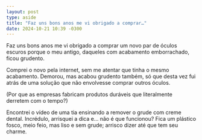 ```yaml
---
layout: post
type: aside
title: "Faz uns bons anos me vi obrigado a comprar…"
date: 2024-10-21 10:39 -0300
---
```

Faz uns bons anos me vi obrigado a comprar um novo par de óculos escuros porque o meu antigo, daqueles com acabamento emborrachado, ficou grudento.

Comprei o novo pela internet, sem me atentar que tinha o mesmo acabamento. Demorou, mas acabou grudento também, só que desta vez fui atrás de uma solução que não envolvesse comprar outros óculos.

(Por que as empresas fabricam produtos duráveis que literalmente derretem com o tempo?)

Encontrei o vídeo de uma tia ensinando a remover o grude com creme dental. Incrédulo, arrisquei a dica e… não é que funcionou? Fica um plástico fosco, meio feio, mas liso e sem grude; arrisco dizer até que tem seu charme.